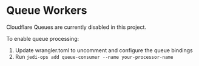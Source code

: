 # Queue Workers

Cloudflare Queues are currently disabled in this project.

To enable queue processing:

1. Update wrangler.toml to uncomment and configure the queue bindings
2. Run `jedi-ops add queue-consumer --name your-processor-name`
